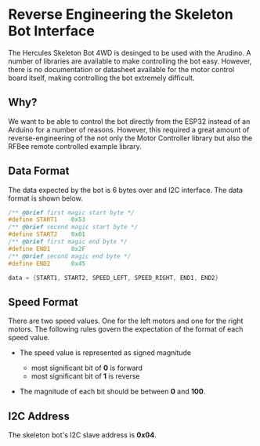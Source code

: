 # Reverse Engineering the Skeleton Bot Interface

The Hercules Skeleton Bot 4WD is desinged to be used with the Arudino. A number
of libraries are available to make controlling the bot easy. However, there is
no documentation or datasheet available for the motor control board itself,
making controlling the bot extremely difficult.

## Why?

We want to be able to control the bot directly from the ESP32 instead of an
Arduino for a number of reasons. However, this required a great amount of
reverse-engineering of the not only the Motor Controller library but also the
RFBee remote controlled example library.

## Data Format

The data expected by the bot is 6 bytes over and I2C interface. The data format
is shown below.

```C
/** @brief first magic start byte */
#define START1    0x53
/** @brief second magic start byte */
#define START2    0x01
/** @brief first magic end byte */
#define END1      0x2F
/** @brief second magic end byte */
#define END2      0x45

data = {START1, START2, SPEED_LEFT, SPEED_RIGHT, END1, END2}
```

## Speed Format

There are two speed values. One for the left motors and one for the right
motors. The following rules govern the expectation of the format of each speed
value.

+ The speed value is represented as signed magnitude
  * most significant bit of **0** is forward
  * most significant bit of **1** is reverse

+ The magnitude of each bit should be between **0** and **100**.


## I2C Address

The skeleton bot's I2C slave address is **0x04**.
